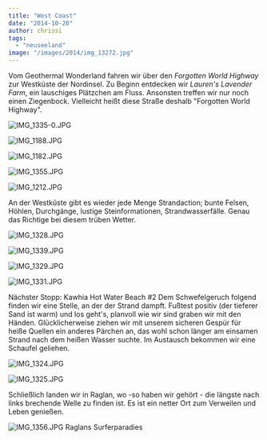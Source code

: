 ```yaml
---
title: "West Coast"
date: "2014-10-20"
author: chrissi
tags: 
  - "neuseeland"
image: "/images/2014/img_13272.jpg"
---
```


Vom Geothermal Wonderland fahren wir über den _Forgotten World Highway_ zur Westküste der Nordinsel. Zu Beginn entdecken wir _Lauren's Lavender Farm_, ein lauschiges Plätzchen am Fluss. Ansonsten treffen wir nur noch einen Ziegenbock. Vielleicht heißt diese Straße deshalb "Forgotten World Highway".

![IMG_1335-0.JPG](/images/2014/img_1335-0.jpg)

![IMG_1188.JPG](/images/2014/img_11881.jpg)

![IMG_1182.JPG](/images/2014/img_11821.jpg)

![IMG_1355.JPG](/images/2014/img_1355.jpg)

![IMG_1212.JPG](/images/2014/img_1212.jpg)

An der Westküste gibt es wieder jede Menge Strandaction; bunte Felsen, Höhlen, Durchgänge, lustige Steinformationen, Strandwasserfälle. Genau das Richtige bei diesem trüben Wetter.

![IMG_1328.JPG](/images/2014/img_1328.jpg)

![IMG_1339.JPG](/images/2014/img_1339.jpg)

![IMG_1329.JPG](/images/2014/img_1329.jpg)

![IMG_1331.JPG](/images/2014/img_1331.jpg)

Nächster Stopp: Kawhia Hot Water Beach #2 Dem Schwefelgeruch folgend finden wir eine Stelle, an der der Strand dampft. Fußtest positiv (der tieferer Sand ist warm) und los geht's, planvoll wie wir sind graben wir mit den Händen. Glücklicherweise ziehen wir mit unserem sicheren Gespür für heiße Quellen ein anderes Pärchen an, das wohl schon länger am einsamen Strand nach dem heißen Wasser suchte. Im Austausch bekommen wir eine Schaufel geliehen.

![IMG_1324.JPG](/images/2014/img_1324.jpg)

![IMG_1325.JPG](/images/2014/img_1325.jpg)

Schließlich landen wir in Raglan, wo -so haben wir gehört - die längste nach links brechende Welle zu finden ist. Es ist ein netter Ort zum Verweilen und Leben genießen.

![IMG_1356.JPG](/images/2014/img_1356.jpg) Raglans Surferparadies
